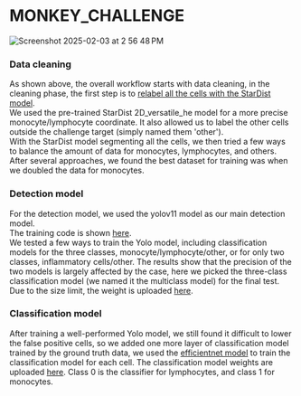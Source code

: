 # MONKEY_CHALLENGE
![Screenshot 2025-02-03 at 2 56 48 PM](https://github.com/user-attachments/assets/f1f7708f-b948-4aad-b5de-c3222e1aac22)  
### Data cleaning  
As shown above, the overall workflow starts with data cleaning, in the cleaning phase, the first step is to [relabel all the cells with the StarDist model](predict.py).  
We used the pre-trained StarDist 2D_versatile_he model for a more precise monocyte/lymphocyte coordinate. It also allowed us to label the other cells outside the challenge target (simply named them 'other').  
With the StarDist model segmenting all the cells, we then tried a few ways to balance the amount of data for monocytes, lymphocytes, and others. After several approaches, we found the best dataset for training was when we doubled the data for monocytes.  
### Detection model  
For the detection model, we used the yolov11 model as our main detection model.   
The training code is shown [here](yolov11.py).  
We tested a few ways to train the Yolo model, including classification models for the three classes, monocyte/lymphocyte/other, or for only two classes, inflammatory cells/other. The results show that the precision of the two models is largely affected by the case, here we picked the three-class classification model (we named it the multiclass model) for the final test. Due to the size limit, the weight is uploaded [here](https://drive.google.com/drive/u/0/folders/1MayaHw4q85KfHbdaaaCU40cRQPV45Jjx).  
### Classification model  
After training a well-performed Yolo model, we still found it difficult to lower the false positive cells, so we added one more layer of classification model trained by the ground truth data, we used the [efficientnet model](train_efficientnet.py) to train the classification model for each cell. The classification model weights are uploaded [here](https://drive.google.com/drive/u/0/folders/1MayaHw4q85KfHbdaaaCU40cRQPV45Jjx). Class 0 is the classifier for lymphocytes, and class 1 for monocytes.
  
